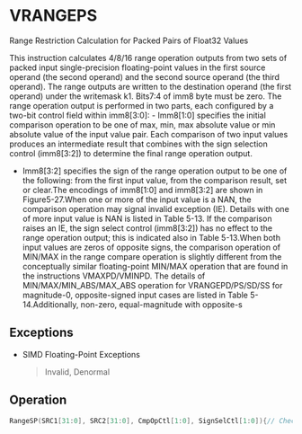 # VRANGEPS

Range Restriction Calculation for Packed Pairs of Float32 Values

This instruction calculates 4/8/16 range operation outputs from two sets of packed input single-precision floating-point values in the first source operand (the second operand) and the second source operand (the third operand).
The range outputs are written to the destination operand (the first operand) under the writemask k1.
Bits7:4 of imm8 byte must be zero.
The range operation output is performed in two parts, each configured by a two-bit control field within imm8[3:0]: - Imm8[1:0] specifies the initial comparison operation to be one of max, min, max absolute value or min absolute value of the input value pair.
Each comparison of two input values produces an intermediate result that combines with the sign selection control (imm8[3:2]) to determine the final range operation output.
- Imm8[3:2] specifies the sign of the range operation output to be one of the following: from the first input value, from the comparison result, set or clear.The encodings of imm8[1:0] and imm8[3:2] are shown in Figure5-27.When one or more of the input value is a NAN, the comparison operation may signal invalid exception (IE).
Details with one of more input value is NAN is listed in Table 5-13.
If the comparison raises an IE, the sign select control (imm8[3:2]) has no effect to the range operation output; this is indicated also in Table 5-13.When both input values are zeros of opposite signs, the comparison operation of MIN/MAX in the range compare operation is slightly different from the conceptually similar floating-point MIN/MAX operation that are found in the instructions VMAXPD/VMINPD.
The details of MIN/MAX/MIN_ABS/MAX_ABS operation for VRANGEPD/PS/SD/SS for magnitude-0, opposite-signed input cases are listed in Table 5-14.Additionally, non-zero, equal-magnitude with opposite-s

## Exceptions

- SIMD Floating-Point Exceptions
  > Invalid, Denormal

## Operation

```C
RangeSP(SRC1[31:0], SRC2[31:0], CmpOpCtl[1:0], SignSelCtl[1:0]){// Check if SNAN and report IE, see also Table 5-13IF (SRC1=SNAN) THEN RETURN (QNAN(SRC1), set IE);IF (SRC2=SNAN) THEN RETURN (QNAN(SRC2), set IE);Src1.exp := SRC1[30:23];Src1.fraction := SRC1[22:0];IF ((Src1.exp = 0 ) and (Src1.fraction != 0 )) THEN// Src1 is a denormal numberIF DAZ THEN Src1.fraction := 0;ELSE IF (SRC2 <> QNAN) Set DE; FI;FI;Src2.exp := SRC2[30:23];Src2.fraction := SRC2[22:0];IF ((Src2.exp = 0 ) and (Src2.fraction != 0 )) THEN// Src2 is a denormal numberIF DAZ THEN Src2.fraction := 0;ELSE IF (SRC1 <> QNAN) Set DE; FI;FI;IF (SRC2 = QNAN) THEN{TMP[31:0] := SRC1[31:0]}ELSE IF(SRC1 = QNAN) THEN{TMP[31:0] := SRC2[31:0]}ELSE IF (Both SRC1, SRC2 are magnitude-0 and opposite-signed) TMP[31:0] := from Table 5-14ELSE IF (Both SRC1, SRC2 are magnitude-equal and opposite-signed and CmpOpCtl[1:0] > 01) TMP[31:0] := from Table 5-15ELSE Case(CmpOpCtl[1:0])00: TMP[31:0] := (SRC1[31:0]  " SRC2[31:0]) ? SRC1[31:0] : SRC2[31:0];01: TMP[31:0] := (SRC1[31:0]  " SRC2[31:0]) ? SRC2[31:0] : SRC1[31:0];10: TMP[31:0] := (ABS(SRC1[31:0])  " ABS(SRC2[31:0])) ? SRC1[31:0] : SRC2[31:0];11: TMP[31:0] := (ABS(SRC1[31:0])  " ABS(SRC2[31:0])) ? SRC2[31:0] : SRC1[31:0];ESAC;FI;Case(SignSelCtl[1:0])00: dest := (SRC1[31] << 31) OR (TMP[30:0]);// Preserve Src1 sign bit01: dest := TMP[31:0];// Preserve sign of compare result10: dest := (0 << 31) OR (TMP[30:0]);// Zero out sign bit11: dest := (1 << 31) OR (TMP[30:0]);// Set the sign bitESAC;RETURN dest[31:0];}CmpOpCtl[1:0]= imm8[1:0];SignSelCtl[1:0]=imm8[3:2];VRANGEPS (KL, VL) = (4, 128), (8, 256), (16, 512)FOR j := 0 TO KL-1i := j * 32IF k1[j] OR *no writemask* THENIF (EVEX.b == 1) AND (SRC2 *is memory*)THEN DEST[i+31:i] := RangeSP (SRC1[i+31:i], SRC2[31:0], CmpOpCtl[1:0], SignSelCtl[1:0]);ELSE DEST[i+31:i] := RangeSP (SRC1[i+31:i], SRC2[i+31:i], CmpOpCtl[1:0ELSE IF *merging-masking*; merging-maskingTHEN *DEST[i+31:i] remains unchanged*ELSE ; zeroing-maskingDEST[i+31:i] = 0FI;FI;ENDFOR;DEST[MAXVL-1:VL] := 0The following example describes a common usage of this instruction for checking that the input operand isbounded between ±150.VRANGEPS zmm_dst, zmm_src, zmm_150, 02h;Where:zmm_dst is the destination operand.zmm_src is the input operand to compare against ±150.zmm_150 is the reference operand, contains the value of 150.IMM=02(imm8[1:0]='10) selects the Min Absolute value operation with selection of src1.sign.In case |zmm_src| < 150, then its value will be written into zmm_dst. Otherwise, the value stored in zmm_dstwill get the value of 150 (received on zmm_150).However, the sign control (imm8[3:2]='00) instructs to select the sign of SRC1 received from zmm_src. So, evenin the case of |zmm_src|   -  150, the selected sign of SRC1 is kept. Thus, if zmm_src < -150, the result of VRANGEPS will be the minimal value of -150 while if zmm_src > +150,the result of VRANGE will be the maximal value of +150.Intel C/C++ Compiler Intrinsic EquivalentVRANGEPS __m512 _mm512_range_ps ( __m512 a, __m512 b, int imm);VRANGEPS __m512 _mm512_range_round_ps ( __m512 a, __m512 b, int imm, int sae);VRANGEPS __m512 _mm512_mask_range_ps (__m512 s, __mmask16 k, __m512 a, __m512 b, int imm);VRANGEPS __m512 _mm512_mask_range_round_ps (__m512 s, __mmask16 k, __m512 a, __m512 b, int imm, int sae);VRANGEPS __m512 _mm512_maskz_range_ps ( __mmask16 k, __m512 a, __m512 b, int imm);VRANGEPS __m512 _mm512_maskz_range_round_ps ( __mmask16 k, __m512 a, __m512 b, int imm, int sae);VRANGEPS __m256 _mm256_range_ps ( __m256 a, __m256 b, int imm);VRANGEPS __m256 _mm256_mask_range_ps (__m256 s, __mmask8 k, __m256 a, __m256 b, int imm);VRANGEPS __m256 _mm256_maskz_range_ps ( __mmask8 k, __m256 a, __m256 b, int imm);VRANGEPS __m128 _mm_range_ps ( __m128 a, __m128 b, int imm);VRANGEPS __m128 _mm_mask_range_ps (__m128 s, __mmask8 k, __m128 a, __m128 b, int imm);VRANGEPS __m128 _mm_maskz_range_ps ( __mmask8 k, __m128 a, __m128 b, int imm);
```
